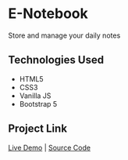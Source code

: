 # E-Notebook
Store and manage your daily notes 
## Technologies Used
<ul>
  <li>HTML5</li>
  <li>CSS3</li>
  <li>Vanilla JS</li>
  <li>Bootstrap 5</li>
</ul>  

## Project Link
<a href="https://abhinav-gif.github.io/E-Notebook/">Live Demo</a> |
<a href="https://github.com/abhinav-gif/E-Notebook/blob/main/js/app.js">Source Code</a>
